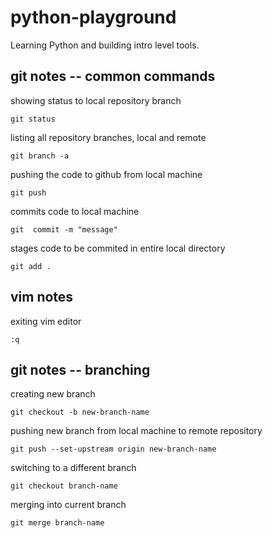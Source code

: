 # python-playground
Learning Python and building intro level tools.

## git notes -- common commands

showing status to local repository branch

```
git status
```

listing all repository branches, local and remote

```
git branch -a
```

pushing the code to github from local machine

```
git push
```

commits code to local machine

```
git  commit -m "message"
```

stages code to be commited in entire local directory

```
git add .
```

## vim notes

exiting vim editor

```
:q
```

## git notes -- branching

creating new branch

```
git checkout -b new-branch-name
```

pushing new branch from local machine to remote repository

```
git push --set-upstream origin new-branch-name
```

switching to a different branch

```
git checkout branch-name
```

merging into current branch

```
git merge branch-name
```


